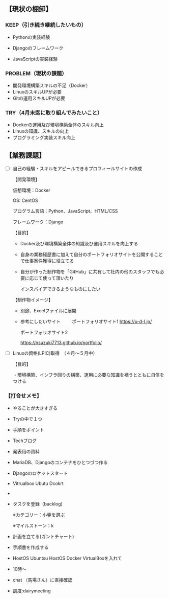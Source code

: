 



## 【現状の棚卸】

### KEEP（引き続き継続したいもの）

* Pythonの実装経験

* Djangoのフレームワーク

* JavaScriptの実装経験


### PROBLEM（現状の課題）

* 開発環境構築スキルの不足（Docker）
* LinuxのスキルUPが必要
* Gitの運用スキルUPが必要

### TRY（4月末迄に取り組んでみたいこと）

* Dockerの運用及び環境構築全体のスキル向上
* Linuxの知識、スキルの向上
* プログラミング実装スキル向上



## 【業務課題】

* [ ] 自己の経験・スキルをアピールできるプロフィールサイトの作成

  【開発環境】

  仮想環境：Docker

  OS:  CentOS

  プログラム言語：Python、JavaScript、HTML/CSS

  フレームワーク：Django

  【目的】

  * Docker及び環境構築全体の知識及び運用スキルを向上する

  * 自身の業務経歴書に加えて自分のポートフォリオサイトを公開することで仕事案件獲得に役立てる

  * 自分が作った制作物を「GitHub」に共有して社内の他のスタッフでも必要に応じて使って頂いたり

    インスパイアできるようなものにしたい

  【制作物イメージ】

  *  別途、Excelファイルに展開

  * 参考にしたいサイト
  　　 ポートフォリオサイト1
    https://u-d-l.jp/
    
    ポートフォリオサイト2
    
    https://nsuzuki7713.github.io/portfolio/

* [ ] Linuxの資格(LPIC)取得　（４月～５月中）

  【目的】
  
  ・環境構築、インフラ回りの構築、運用に必要な知識を補うとともに自信をつける



### 【打合せメモ】

* やることが大きすぎる

* Tryの中で１つ

* 手順をポイント

* Techブログ

* 発表用の資料

* MariaDB、Djangoのコンテナをひとつづつ作る

* Djangoのロケットスタート

* Vitrualbox Ubutu Dcokrt 

* 

* タスクを登録（backlog)

  ※カテゴリー：小壷を選ぶ

  ※マイルストーン：k

* 計画を立てる(ガントチャート)

* 手順書を作成する

* HostOS Ubuntsu HostOS Docker VirtualBoxを入れて

* 10時～

* chat （馬場さん）に直接確認

* 調度:dairymeeting 




